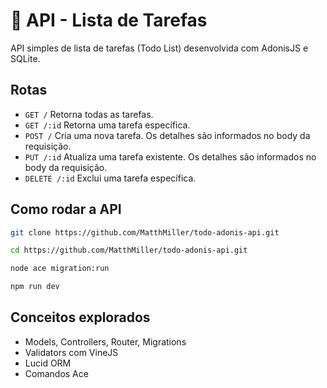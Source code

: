 # 📃 API - Lista de Tarefas

API simples de lista de tarefas (Todo List) desenvolvida com AdonisJS e SQLite.

## Rotas

- `GET /` Retorna todas as tarefas.
- `GET /:id` Retorna uma tarefa específica.
- `POST /` Cria uma nova tarefa. Os detalhes são informados no body da requisição.
- `PUT /:id` Atualiza uma tarefa existente. Os detalhes são informados no body da requisição.
- `DELETE /:id` Exclui uma tarefa específica.

## Como rodar a API

```bash
git clone https://github.com/MatthMiller/todo-adonis-api.git
```

```bash
cd https://github.com/MatthMiller/todo-adonis-api.git
```

```bash
node ace migration:run
```

```bash
npm run dev
```

## Conceitos explorados

- Models, Controllers, Router, Migrations
- Validators com VineJS
- Lucid ORM
- Comandos Ace

```

```
